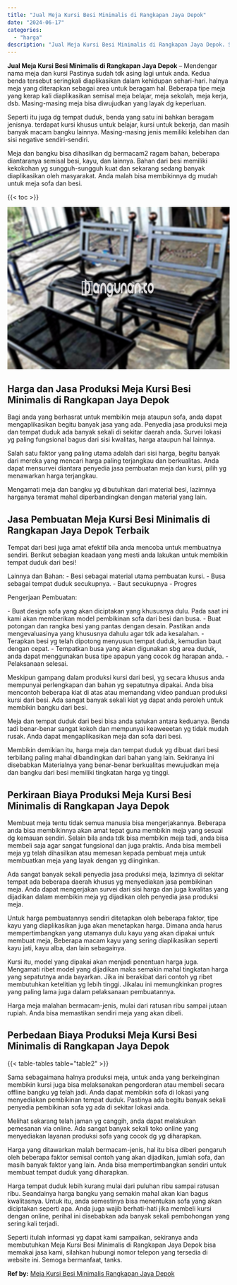 ```yaml
---
title: "Jual Meja Kursi Besi Minimalis di Rangkapan Jaya Depok"
date: "2024-06-17"
categories: 
  - "harga"
description: "Jual Meja Kursi Besi Minimalis di Rangkapan Jaya Depok. Seperti itulah informasi yg dapat kami sampaikan, sekiranya anda membutuhkan Meja Kursi Besi Minimali..."
---
```


**Jual Meja Kursi Besi Minimalis di Rangkapan Jaya Depok** – Mendengar nama meja dan kursi Pastinya sudah tdk asing lagi untuk anda. Kedua benda tersebut seringkali diaplikasikan dalam kehidupan sehari-hari. halnya meja yang diterapkan sebagai area untuk beragam hal. Beberapa tipe meja yang kerap kali diaplikasikan semisal meja belajar, meja sekolah, meja kerja, dsb. Masing-masing meja bisa diwujudkan yang layak dg keperluan.

Seperti itu juga dg tempat duduk, benda yang satu ini bahkan beragam jenisnya. terdapat kursi khusus untuk belajar, kursi untuk bekerja, dan masih banyak macam bangku lainnya. Masing-masing jenis memiliki kelebihan dan sisi negative sendiri-sendiri.

Meja dan bangku bisa dihasilkan dg bermacam2 ragam bahan, beberapa diantaranya semisal besi, kayu, dan lainnya. Bahan dari besi memiliki kekokohan yg sungguh-sungguh kuat dan sekarang sedang banyak diaplikasikan oleh masyarakat. Anda malah bisa membikinnya dg mudah untuk meja sofa dan besi.

{{< toc >}}

![Jual Meja Kursi Besi Minimalis di Rangkapan Jaya Depok](/images/jual-meja-besi-murah20.png)

## Harga dan Jasa Produksi Meja Kursi Besi Minimalis di Rangkapan Jaya Depok

Bagi anda yang berhasrat untuk membikin meja ataupun sofa, anda dapat mengaplikasikan begitu banyak jasa yang ada. Penyedia jasa produksi meja dan tempat duduk ada banyak sekali di sekitar daerah anda. Survei lokasi yg paling fungsional bagus dari sisi kwalitas, harga ataupun hal lainnya.

Salah satu faktor yang paling utama adalah dari sisi harga, begitu banyak dari mereka yang mencari harga paling terjangkau dan berkualitas. Anda dapat mensurvei diantara penyedia jasa pembuatan meja dan kursi, pilih yg menawarkan harga terjangkau.

Mengamati meja dan bangku yg dibutuhkan dari material besi, lazimnya harganya teramat mahal diperbandingkan dengan material yang lain.

## Jasa Pembuatan Meja Kursi Besi Minimalis di Rangkapan Jaya Depok Terbaik

Tempat dari besi juga amat efektif bila anda mencoba untuk membuatnya sendiri. Berikut sebagian keadaan yang mesti anda lakukan untuk membikin tempat duduk dari besi!

Lainnya dan Bahan: - Besi sebagai material utama pembuatan kursi. - Busa sebagai tempat duduk secukupnya. - Baut secukupnya - Progres

Pengerjaan Pembuatan:

\- Buat design sofa yang akan diciptakan yang khususnya dulu. Pada saat ini kami akan memberikan model pembikinan sofa dari besi dan busa. - Buat potongan dan rangka besi yang pantas dengan desain. Pastikan anda mengevaluasinya yang khususnya dahulu agar tdk ada kesalahan. - Terapkan besi yg telah dipotong menyusun tempat duduk, kemudian baut dengan cepat. - Tempatkan busa yang akan digunakan sbg area duduk, anda dapat menggunakan busa tipe apapun yang cocok dg harapan anda. - Pelaksanaan selesai.

Meskipun gampang dalam produksi kursi dari besi, yg secara khusus anda mempunyai perlengkapan dan bahan yg sepatutnya dipakai. Anda bisa mencontoh beberapa kiat di atas atau memandang video panduan produksi kursi dari besi. Ada sangat banyak sekali kiat yg dapat anda peroleh untuk membikin bangku dari besi.

Meja dan tempat duduk dari besi bisa anda satukan antara keduanya. Benda tadi benar-benar sangat kokoh dan mempunyai keaweeetan yg tidak mudah rusak. Anda dapat mengaplikasikan meja dan sofa dari besi.

Membikin demikian itu, harga meja dan tempat duduk yg dibuat dari besi terbilang paling mahal dibandingkan dari bahan yang lain. Sekiranya ini disebabkan Materialnya yang benar-benar berkualitas mewujudkan meja dan bangku dari besi memiliki tingkatan harga yg tinggi.

## Perkiraan Biaya Produksi Meja Kursi Besi Minimalis di Rangkapan Jaya Depok

Membuat meja tentu tidak semua manusia bisa mengerjakannya. Beberapa anda bisa membikinnya akan amat tepat guna membikin meja yang sesuai dg kemauan sendiri. Selain bila anda tdk bisa membikin meja tadi, anda bisa membeli saja agar sangat fungsional dan juga praktis. Anda bisa membeli meja yg telah dihasilkan atau memesan kepada pembuat meja untuk membuatkan meja yang layak dengan yg diinginkan.

Ada sangat banyak sekali penyedia jasa produksi meja, lazimnya di sekitar tempat ada beberapa daerah khusus yg menyediakan jasa pembikinan meja. Anda dapat mengerjakan survei dari sisi harga dan juga kwalitas yang dijadikan dalam membikin meja yg dijadikan oleh penyedia jasa produksi meja.

Untuk harga pembuatannya sendiri ditetapkan oleh beberapa faktor, tipe kayu yang diaplikasikan juga akan menetapkan harga. Dimana anda harus mempertimbangkan yang utamanya dulu kayu yang akan dipakai untuk membuat meja, Beberapa macam kayu yang sering diaplikasikan seperti kayu jati, kayu alba, dan lain sebagainya.

Kursi itu, model yang dipakai akan menjadi penentuan harga juga. Mengamati ribet model yang dijadikan maka semakin mahal tingkatan harga yang sepatutnya anda bayarkan. Jika ini berakibat dari contoh yg ribet membutuhkan ketelitian yg lebih tinggi. Jikalau ini memungkinkan progres yang paling lama juga dalam pelaksanaan pembuatannya.

Harga meja malahan bermacam-jenis, mulai dari ratusan ribu sampai jutaan rupiah. Anda bisa memastikan sendiri meja yang akan dibeli.

## Perbedaan Biaya Produksi Meja Kursi Besi Minimalis di Rangkapan Jaya Depok

{{< table-tables table="table2" >}}

Sama sebagaimana halnya produksi meja, untuk anda yang berkeinginan membikin kursi juga bisa melaksanakan pengorderan atau membeli secara offline bangku yg telah jadi. Anda dapat membikin sofa di lokasi yang menyediakan pembikinan tempat duduk. Pastinya ada begitu banyak sekali penyedia pembikinan sofa yg ada di sekitar lokasi anda.

Melihat sekarang telah jaman yg canggih, anda dapat melakukan pemesanan via online. Ada sangat banyak sekali toko online yang menyediakan layanan produksi sofa yang cocok dg yg diharapkan.

Harga yang ditawarkan malah bermacam-jenis, hal itu bisa diberi pengaruh oleh beberapa faktor semisal contoh yang akan dijadikan, jumlah sofa, dan masih banyak faktor yang lain. Anda bisa mempertimbangkan sendiri untuk membuat tempat duduk yang diharapkan.

Harga tempat duduk lebih kurang mulai dari puluhan ribu sampai ratusan ribu. Seandainya harga bangku yang semakin mahal akan kian bagus kwalitasnya. Untuk itu, anda semestinya bisa menentukan sofa yang akan diciptakan seperti apa. Anda juga wajib berhati-hati jika membeli kursi dengan online, perihal ini disebabkan ada banyak sekali pembohongan yang sering kali terjadi.

Seperti itulah informasi yg dapat kami sampaikan, sekiranya anda membutuhkan Meja Kursi Besi Minimalis di Rangkapan Jaya Depok bisa memakai jasa kami, silahkan hubungi nomor telepon yang tersedia di website ini. Semoga bermanfaat, tanks.

**Ref by:** [Meja Kursi Besi Minimalis Rangkapan Jaya Depok](https://id.wikipedia.org/wiki/Meja)
